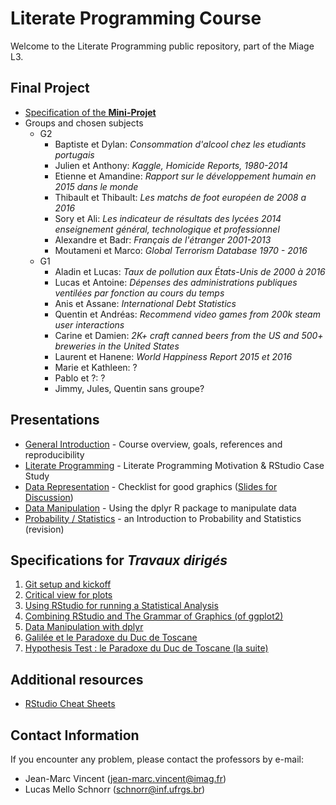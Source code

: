 # Literate Programming Course

Welcome to the Literate Programming public repository, part of the Miage L3.

## Final Project

- [Specification of the **Mini-Projet**](./Project.espec.md)
- Groups and chosen subjects
  - G2
    - Baptiste et Dylan: *Consommation d'alcool chez les etudiants portugais*
    - Julien et Anthony: *Kaggle, Homicide Reports, 1980-2014*
    - Etienne et Amandine: *Rapport sur le développement humain en 2015 dans le monde*
    - Thibault et Thibault: *Les matchs de foot européen de 2008 a 2016*
    - Sory et Ali: *Les indicateur de résultats des lycées 2014 enseignement général, technologique et professionnel*
    - Alexandre et Badr: *Français de l'étranger 2001-2013*
    - Moutameni et Marco: *Global Terrorism Database 1970 - 2016*
  - G1
    - Aladin et Lucas: *Taux de pollution aux États-Unis de 2000 à 2016*
    - Lucas et Antoine: *Dépenses des administrations publiques ventilées par fonction au cours du temps*
    - Anis et Assane: *International Debt Statistics*
    - Quentin et Andréas: *Recommend video games from 200k steam user interactions*
    - Carine et Damien: *2K+ craft canned beers from the US and 500+ breweries in the United States*
    - Laurent et Hanene: *World Happiness Report 2015 et 2016*
    - Marie et Kathleen: ?
    - Pablo et ?: ?
    - Jimmy, Jules, Quentin sans groupe?

## Presentations

- [General Introduction](./Presentation/0-Introduction/Transp-Prog-Lit-2017.pdf) - Course overview, goals, references and reproducibility
- [Literate Programming](./Presentation/1-LitProg/1-LitProg.pdf) - Literate Programming Motivation & RStudio Case Study
- [Data Representation](./Presentation/2-Visualization/main/Visualisation.2017.02.07.pdf) - Checklist for good graphics ([Slides for Discussion](./Presentation/2-Visualization/2-Visualization.pdf))
- [Data Manipulation](./Presentation/3-Manipulation/3-Manipulation.pdf) - Using the dplyr R package to manipulate data
- [Probability / Statistics](./Presentation/4-RevProbability/3_introduction_to_statistics_sel.pdf) - an Introduction to Probability and Statistics (revision)

## Specifications for *Travaux dirigés*

1. [Git setup and kickoff](./TD1.espec.md)
2. [Critical view for plots](./TD2.espec.md)
3. [Using RStudio for running a Statistical Analysis](./TD3.espec.md)
4. [Combining RStudio and The Grammar of Graphics (of ggplot2)](./TD4.espec.md)
5. [Data Manipulation with dplyr](./TD5.espec.md)
6. [Galilée et le Paradoxe du Duc de Toscane](./TD6.espec.md)
7. [Hypothesis Test : le Paradoxe du Duc de Toscane (la suite)](./TD7/TD7.Rmd)

## Additional resources

- [RStudio Cheat Sheets](https://www.rstudio.com/resources/cheatsheets/)

## Contact Information

If you encounter any problem, please contact the professors by e-mail:
- Jean-Marc Vincent (jean-marc.vincent@imag.fr)
- Lucas Mello Schnorr (schnorr@inf.ufrgs.br)
